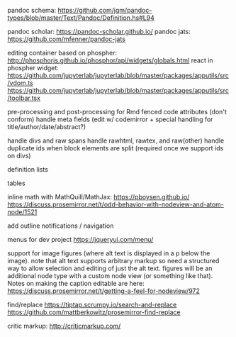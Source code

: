 

pandoc schema: <https://github.com/jgm/pandoc-types/blob/master/Text/Pandoc/Definition.hs#L94>

pandoc scholar: https://pandoc-scholar.github.io/
pandoc jats:    https://github.com/mfenner/pandoc-jats

editing container based on phospher: 
   http://phosphorjs.github.io/phosphor/api/widgets/globals.html
   react in phospher widget:
     https://github.com/jupyterlab/jupyterlab/blob/master/packages/apputils/src/vdom.ts
     https://github.com/jupyterlab/jupyterlab/blob/master/packages/apputils/src/toolbar.tsx




pre-processing and post-processing for Rmd fenced code attributes (don't conform)
handle meta fields (edit w/ codemirror + special handling for title/author/date/abstract?)

handle divs and raw spans
handle rawhtml, rawtex, and raw(other)
handle duplicate ids when block elements are split (required once we support ids on divs)

definition lists

tables

inline math with MathQuill/MathJax: 
   https://pboysen.github.io/
   https://discuss.prosemirror.net/t/odd-behavior-with-nodeview-and-atom-node/1521

add outline notifications / navigation

menus for dev project
  https://jqueryui.com/menu/

support for image figures (where alt text is displayed in a p below the image). note that alt text supports arbitrary markup so need a structured way to allow selection and editing of just the alt text. figures will
be an additional node type with a custom node view (or something like that). Notes on making the caption editable
are here: https://discuss.prosemirror.net/t/getting-a-feel-for-nodeview/972


find/replace
  https://tiptap.scrumpy.io/search-and-replace 
  https://github.com/mattberkowitz/prosemirror-find-replace

critic markup: http://criticmarkup.com/

